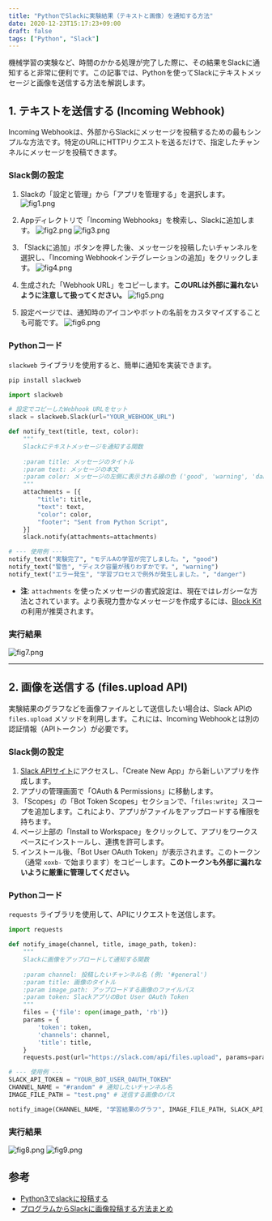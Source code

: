 ```yaml
---
title: "PythonでSlackに実験結果（テキストと画像）を通知する方法"
date: 2020-12-23T15:17:23+09:00
draft: false
tags: ["Python", "Slack"] 
---
```

<!--more-->
機械学習の実験など、時間のかかる処理が完了した際に、その結果をSlackに通知すると非常に便利です。この記事では、Pythonを使ってSlackにテキストメッセージと画像を送信する方法を解説します。

## 1. テキストを送信する (Incoming Webhook)

Incoming Webhookは、外部からSlackにメッセージを投稿するための最もシンプルな方法です。特定のURLにHTTPリクエストを送るだけで、指定したチャンネルにメッセージを投稿できます。

### Slack側の設定

1.  Slackの「設定と管理」から「アプリを管理する」を選択します。
    ![fig1.png](.././fig1.png)

2.  Appディレクトリで「Incoming Webhooks」を検索し、Slackに追加します。
    ![fig2.png](.././fig2.png)
    ![fig3.png](.././fig3.png)

3.  「Slackに追加」ボタンを押した後、メッセージを投稿したいチャンネルを選択し、「Incoming Webhookインテグレーションの追加」をクリックします。
    ![fig4.png](.././fig4.png)

4.  生成された「Webhook URL」をコピーします。**このURLは外部に漏れないように注意して扱ってください。**
    ![fig5.png](.././fig5.png)

5.  設定ページでは、通知時のアイコンやボットの名前をカスタマイズすることも可能です。
    ![fig6.png](.././fig6.png)

### Pythonコード

`slackweb` ライブラリを使用すると、簡単に通知を実装できます。
```bash
pip install slackweb
```

```python
import slackweb

# 設定でコピーしたWebhook URLをセット
slack = slackweb.Slack(url="YOUR_WEBHOOK_URL")

def notify_text(title, text, color):
    """
    Slackにテキストメッセージを通知する関数
    
    :param title: メッセージのタイトル
    :param text: メッセージの本文
    :param color: メッセージの左側に表示される線の色 ('good', 'warning', 'danger' または16進数カラーコード)
    """
    attachments = [{
        "title": title,
        "text": text,
        "color": color,
        "footer": "Sent from Python Script",
    }]
    slack.notify(attachments=attachments)

# --- 使用例 ---
notify_text("実験完了", "モデルAの学習が完了しました。", "good")
notify_text("警告", "ディスク容量が残りわずかです。", "warning")
notify_text("エラー発生", "学習プロセスで例外が発生しました。", "danger")
```

-   **注**: `attachments` を使ったメッセージの書式設定は、現在ではレガシーな方法とされています。より表現力豊かなメッセージを作成するには、[Block Kit](https://api.slack.com/block-kit) の利用が推奨されます。

### 実行結果
![fig7.png](.././fig7.png)

---

## 2. 画像を送信する (files.upload API)

実験結果のグラフなどを画像ファイルとして送信したい場合は、Slack APIの `files.upload` メソッドを利用します。これには、Incoming Webhookとは別の認証情報（APIトークン）が必要です。

### Slack側の設定

1.  [Slack APIサイト](https://api.slack.com/apps)にアクセスし、「Create New App」から新しいアプリを作成します。
2.  アプリの管理画面で「OAuth & Permissions」に移動します。
3.  「Scopes」の「Bot Token Scopes」セクションで、「`files:write`」スコープを追加します。これにより、アプリがファイルをアップロードする権限を持ちます。
4.  ページ上部の「Install to Workspace」をクリックして、アプリをワークスペースにインストールし、連携を許可します。
5.  インストール後、「Bot User OAuth Token」が表示されます。このトークン（通常 `xoxb-` で始まります）をコピーします。**このトークンも外部に漏れないように厳重に管理してください。**

### Pythonコード

`requests` ライブラリを使用して、APIにリクエストを送信します。

```python
import requests

def notify_image(channel, title, image_path, token):
    """
    Slackに画像をアップロードして通知する関数
    
    :param channel: 投稿したいチャンネル名 (例: '#general')
    :param title: 画像のタイトル
    :param image_path: アップロードする画像のファイルパス
    :param token: SlackアプリのBot User OAuth Token
    """
    files = {'file': open(image_path, 'rb')}
    params = {
        'token': token,
        'channels': channel,
        'title': title,
    }
    requests.post(url="https://slack.com/api/files.upload", params=params, files=files)

# --- 使用例 ---
SLACK_API_TOKEN = "YOUR_BOT_USER_OAUTH_TOKEN"
CHANNEL_NAME = "#random" # 通知したいチャンネル名
IMAGE_FILE_PATH = "test.png" # 送信する画像のパス

notify_image(CHANNEL_NAME, "学習結果のグラフ", IMAGE_FILE_PATH, SLACK_API_TOKEN)
```

### 実行結果
![fig8.png](.././fig8.png)
![fig9.png](.././fig9.png)

## 参考
- [Python3でslackに投稿する](https://qiita.com/shtnkgm/items/4f0e4dcbb9eb52fdf316)
- [プログラムからSlackに画像投稿する方法まとめ](https://qiita.com/stkdev/items/992921572eefc7de4ad8)
